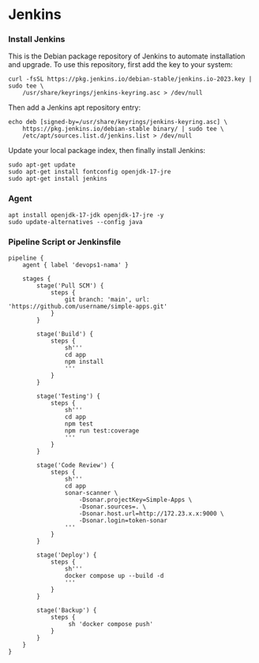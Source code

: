 # Jenkins

### Install Jenkins
This is the Debian package repository of Jenkins to automate installation and upgrade. To use this repository, first add the key to your system: 
```
curl -fsSL https://pkg.jenkins.io/debian-stable/jenkins.io-2023.key | sudo tee \
    /usr/share/keyrings/jenkins-keyring.asc > /dev/null
```

Then add a Jenkins apt repository entry: 
```
echo deb [signed-by=/usr/share/keyrings/jenkins-keyring.asc] \
    https://pkg.jenkins.io/debian-stable binary/ | sudo tee \
    /etc/apt/sources.list.d/jenkins.list > /dev/null
```

Update your local package index, then finally install Jenkins: 
```
sudo apt-get update
sudo apt-get install fontconfig openjdk-17-jre
sudo apt-get install jenkins
```

### Agent
```
apt install openjdk-17-jdk openjdk-17-jre -y
sudo update-alternatives --config java
```

### Pipeline Script or Jenkinsfile
```
pipeline {
    agent { label 'devops1-nama' }

    stages {
        stage('Pull SCM') {
            steps {
                git branch: 'main', url: 'https://github.com/username/simple-apps.git'
            }
        }
        
        stage('Build') {
            steps {
                sh'''
                cd app
                npm install
                '''
            }
        }
        
        stage('Testing') {
            steps {
                sh'''
                cd app
                npm test
                npm run test:coverage
                '''
            }
        }
        
        stage('Code Review') {
            steps {
                sh'''
                cd app
                sonar-scanner \
                    -Dsonar.projectKey=Simple-Apps \
                    -Dsonar.sources=. \
                    -Dsonar.host.url=http://172.23.x.x:9000 \
                    -Dsonar.login=token-sonar
                '''
            }
        }
        
        stage('Deploy') {
            steps {
                sh'''
                docker compose up --build -d
                '''
            }
        }
        
        stage('Backup') {
            steps {
                 sh 'docker compose push' 
            }
        }
    }
}
```

